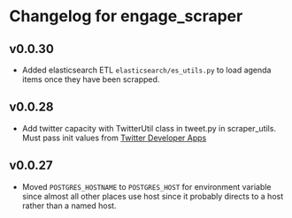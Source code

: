 # Changelog for engage_scraper

## v0.0.30
- Added elasticsearch ETL `elasticsearch/es_utils.py` to load agenda items once they have been scrapped. 

## v0.0.28

- Add twitter capacity with TwitterUtil class in tweet.py in scraper_utils. Must pass init values from [Twitter Developer Apps](https://developer.twitter.com/en/apps)

## v0.0.27

- Moved `POSTGRES_HOSTNAME` to `POSTGRES_HOST` for environment variable since almost all other places use host since it probably directs to a host rather than a named host.
